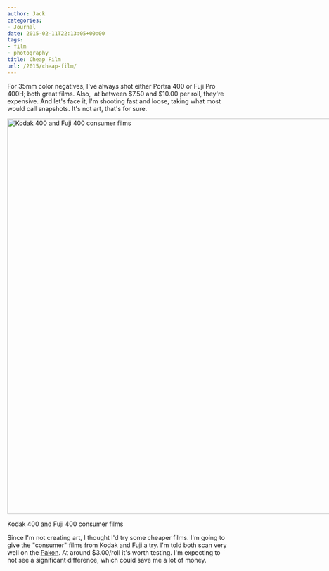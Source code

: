 ```yaml
---
author: Jack
categories:
- Journal
date: 2015-02-11T22:13:05+00:00
tags:
- film
- photography
title: Cheap Film
url: /2015/cheap-film/
---
```


For 35mm color negatives, I've always shot either Portra 400 or Fuji Pro 400H; both great films. Also,  at between $7.50 and $10.00 per roll, they're expensive. And let's face it, I'm shooting fast and loose, taking what most would call snapshots. It's not art, that's for sure.

<div id="attachment_4293" style="width: 1210px" class="wp-caption alignnone">
  <a href="/wp-content/uploads/2015/02/IMG_0689-3.jpg"><img class="size-full wp-image-4293" src="/wp-content/uploads/2015/02/IMG_0689-3.jpg" alt="Kodak 400 and Fuji 400 consumer films" width="1200" height="900" srcset="/wp-content/uploads/2015/02/IMG_0689-3.jpg 1200w, /wp-content/uploads/2015/02/IMG_0689-3-300x225.jpg 300w, /wp-content/uploads/2015/02/IMG_0689-3-768x576.jpg 768w, /wp-content/uploads/2015/02/IMG_0689-3-1024x768.jpg 1024w" sizes="(max-width: 1200px) 100vw, 1200px" /></a>
  
  <p class="wp-caption-text">
    Kodak 400 and Fuji 400 consumer films
  </p>
</div>

Since I'm not creating art, I thought I'd try some cheaper films. I'm going to give the "consumer" films from Kodak and Fuji a try. I'm told both scan very well on the [Pakon][1]. At around $3.00/roll it's worth testing. I'm expecting to not see a significant difference, which could save me a lot of money.

 [1]: https://www.baty.net/2015/02/the-kodak-pakon-f-135-plus-scanner/ "The Kodak Pakon F-135 Plus Scanner"